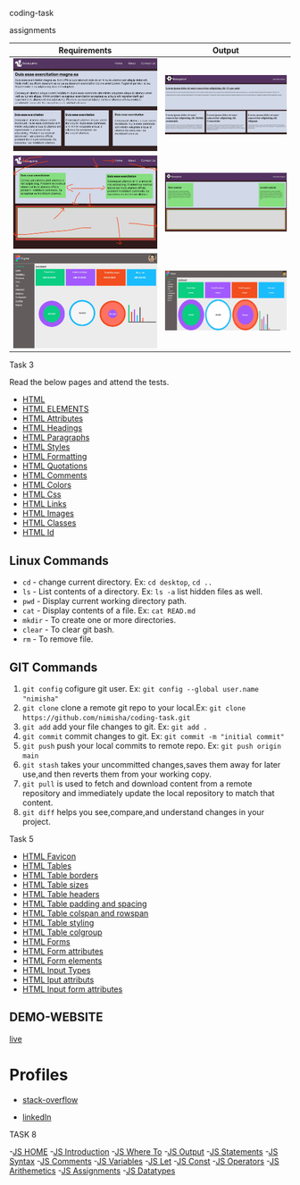 coding-task

assignments

| Requirements                     |  Output                         |
|----------------------------------|---------------------------------|
|![Task-1](screenshort/image-1.png)|![Task-1](screenshort/task-1.jpg)|    
|![Task-2](screenshort/image-2.png)|![Task-2](screenshort/task-2.jpg)| 
|![Task-4](screenshort/image-4.png)|![Task-4](screenshort/task-4.jpg)|


 Task 3

Read the below pages and attend the tests.

- [HTML](https://www.w3schools.com/html/default.asp)
- [HTML ELEMENTS](https://www.w3schools.com/html/html_elements.asp)
- [HTML Attributes](https://www.w3schools.com/html/html_attributes.asp)
- [HTML Headings](https://www.w3schools.com/html/html_headings.asp)
- [HTML Paragraphs](https://www.w3schools.com/html/html_paragraphs.asp)
- [HTML Styles](https://www.w3schools.com/html/html_styles.asp)
- [HTML Formatting](https://www.w3schools.com/html/html_formatting.asp)
- [HTML Quotations](https://www.w3schools.com/html/html_quotation_elements.asp)
- [HTML Comments](https://www.w3schools.com/html/html_comments.asp)
- [HTML Colors](https://www.w3schools.com/html/html_colors.asp)
- [HTML Css](https://www.w3schools.com/html/html_css.asp)
- [HTML Links](https://www.w3schools.com/html/html_links.asp)
- [HTML Images](https://www.w3schools.com/html/html_images.asp)
- [HTML Classes](https://www.w3schools.com/html/html_classes.asp)
- [HTML Id](https://www.w3schools.com/html/html_id.asp)

 ## Linux Commands

 - `cd` - change current directory. Ex: `cd desktop`, `cd ..`
 - `ls` - List contents of a directory. Ex: `ls -a` list hidden files as well.
 - `pwd` - Display current working directory path.
 - `cat` - Display contents of a file. Ex: `cat READ.md`
 - `mkdir` - To create one or more directories.
 - `clear` - To clear git bash.
 - `rm` - To remove file.


 ## GIT Commands

 1. `git config` cofigure git user. Ex: `git config --global user.name "nimisha"`
 2. `git clone` clone a remote git repo to your local.Ex: `git clone https://github.com/nimisha/coding-task.git`
 3. `git add` add your file changes to git. Ex: `git add .`
 4. `git commit` commit changes to git. Ex: `git commit -m "initial commit"`
 5. `git push`  push your local commits to remote repo. Ex: `git push origin main`
 6. `git stash` takes your uncommitted changes,saves them away for later use,and then reverts them from your working copy.
 7. `git pull` is used to fetch and download content from a remote repository and immediately update the local repository to match that content.
 8. `git diff` helps you see,compare,and understand changes in your project.

 Task 5

- [HTML Favicon](https://www.w3schools.com/html/html_favicon.asp)
- [HTML Tables](https://www.w3schools.com/html/html_tables.asp)
- [HTML Table borders](https://www.w3schools.com/html/html_table_borders.asp)
- [HTML Table sizes](https://www.w3schools.com/html/html_table_sizes.asp)
- [HTML Table headers](https://www.w3schools.com/html/html_table_headers.asp)
- [HTML Table padding and spacing](https://www.w3schools.com/html/html_table_padding_spacing.asp)
- [HTML Table colspan and rowspan](https://www.w3schools.com/html/html_table_colspan_rowspan.asp)
- [HTML Table styling](https://www.w3schools.com/html/html_table_styling.asp)
- [HTML Table colgroup](https://www.w3schools.com/html/html_table_colgroup.asp)
- [HTML Forms](https://www.w3schools.com/html/html_forms.asp)
- [HTML Form attributes](https://www.w3schools.com/html/html_forms_attributes.asp)
- [HTML Form elements](https://www.w3schools.com/html/html_form_elements.asp)
- [HTML Input Types](https://www.w3schools.com/html/html_form_input_types.asp)
- [HTML Iput attributs](https://www.w3schools.com/html/html_form_attributes.asp)
- [HTML Input form attributes](https://www.w3schools.com/html/html_form_attributes_form.asp)

## DEMO-WEBSITE

  [live](https://nimishae24.github.io/coding-task)

# Profiles

 - [stack-overflow](https://stackoverflow.com/users/21205649/nimisha)
 
 - [linkedIn](https://www.linkedin.com/in/nimisha-e-5a4110266/)


TASK 8

-[JS HOME](https://www.w3schools.com/js/default.asp)
-[JS Introduction](https://www.w3schools.com/js/js_intro.asp)
-[JS Where To](https://www.w3schools.com/js/js_whereto.asp)
-[JS Output](https://www.w3schools.com/js/js_output.asp)
-[JS Statements](https://www.w3schools.com/js/js_statements.asp)
-[JS Syntax](https://www.w3schools.com/js/js_syntax.asp)
-[JS Comments](https://www.w3schools.com/js/js_comments.asp)
-[JS Variables](https://www.w3schools.com/js/js_variables.asp)
-[JS Let](https://www.w3schools.com/js/js_let.asp)
-[JS Const](https://www.w3schools.com/js/js_const.asp)
-[JS Operators](https://www.w3schools.com/js/js_operators.asp)
-[JS Arithemetics](https://www.w3schools.com/js/js_arithmetic.asp)
-[JS Assignments](https://www.w3schools.com/js/js_assignment.asp)
-[JS Datatypes](https://www.w3schools.com/js/js_datatypes.asp)



























 




